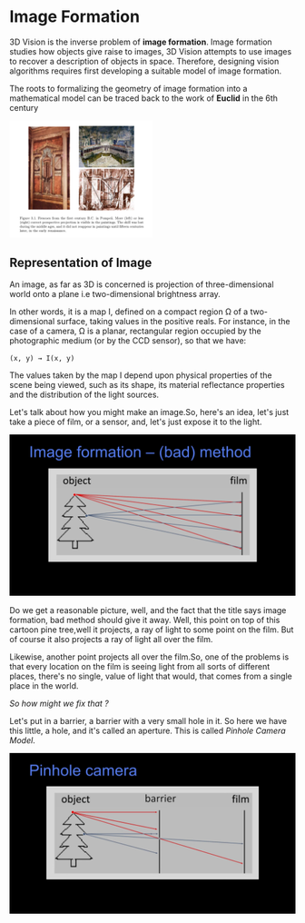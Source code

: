 # Image Formation

3D Vision is the inverse problem of **image formation**. Image formation studies how objects give raise to images, 3D Vision attempts to use images to recover a description of objects in
space. Therefore, designing vision algorithms requires first developing a suitable model of image formation.


The roots to formalizing the geometry of image formation into a mathematical model can be traced back to the work of **Euclid** in the 6th century


<img width="50%" src="images/PrespectiveImagePainting.png">


## Representation of Image


An image, as far as 3D is concerned is projection of  three-dimensional world onto a plane i.e two-dimensional brightness array.

In other words, it is a map I, defined on a compact region Ω of a two-dimensional surface, taking values in the positive reals. For instance, in the case of a camera, Ω is a planar, rectangular region occupied by the
photographic medium (or by the CCD sensor), so that we have:

```
(x, y) → I(x, y)
```

The values taken by the map I depend upon physical properties of the scene being viewed, such as its shape, its material reflectance properties
and the distribution of the light sources.

Let's talk about how you might make an image.So, here's an idea, let's just take a piece of film, or a sensor, and, let's just expose it to the light.

<img src="images/ImageFormation.png">


Do we get a reasonable picture, well, and the fact that the title says image formation, bad method should give it away.
Well, this point on top of this cartoon pine tree,well it projects, a ray of light to some point on the film. But of course  it also projects a ray of light all over the film.

Likewise, another point projects all over the film.So, one of the problems is that every location on the film is seeing light from all sorts of different places, there's no single, value of light that would,
that comes from a single place in the world.
 
_So how might we fix that ?_

Let's put in a barrier, a barrier with a very small hole in it. So here we have this little, a hole, and it's called an aperture. This is called
_Pinhole Camera Model_.

<img src="images/PinholeModel.png">




